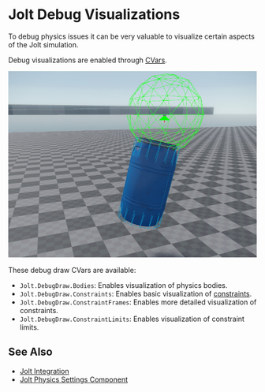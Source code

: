 # Jolt Debug Visualizations

To debug physics issues it can be very valuable to visualize certain aspects of the Jolt simulation.

Debug visualizations are enabled through [CVars](../../debugging/cvars.md).

![Jolt Debug Visualization](media/jolt-debug-vis.jpg)

These debug draw CVars are available:

* `Jolt.DebugDraw.Bodies`: Enables visualization of physics bodies.
* `Jolt.DebugDraw.Constraints`: Enables basic visualization of [constraints](constraints/jolt-constraints.md).
* `Jolt.DebugDraw.ConstraintFrames`: Enables more detailed visualization of constraints.
* `Jolt.DebugDraw.ConstraintLimits`: Enables visualization of constraint limits.

## See Also

* [Jolt Integration](jolt-overview.md)
* [Jolt Physics Settings Component](jolt-settings-component.md)
